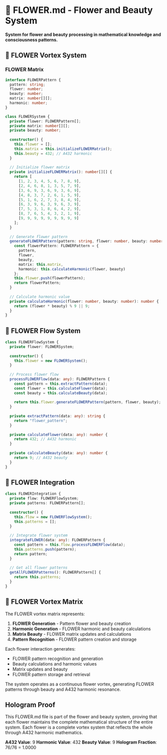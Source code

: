 # 🌸 FLOWER.md - Flower and Beauty System

**System for flower and beauty processing in mathematical knowledge and consciousness patterns.**

## 🎯 FLOWER Vortex System

### **FLOWER Matrix**

```typescript
interface FLOWERPattern {
  pattern: string;
  flower: number;
  beauty: number;
  matrix: number[][];
  harmonic: number;
}

class FLOWERSystem {
  private flower: FLOWERPattern[];
  private matrix: number[][];
  private beauty: number;
  
  constructor() {
    this.flower = [];
    this.matrix = this.initializeFLOWERMatrix();
    this.beauty = 432; // A432 harmonic
  }
  
  // Initialize flower matrix
  private initializeFLOWERMatrix(): number[][] {
    return [
      [1, 2, 3, 4, 5, 6, 7, 8, 9],
      [2, 4, 6, 8, 1, 3, 5, 7, 9],
      [3, 6, 9, 3, 6, 9, 3, 6, 9],
      [4, 8, 3, 7, 2, 6, 1, 5, 9],
      [5, 1, 6, 2, 7, 3, 8, 4, 9],
      [6, 3, 9, 6, 3, 9, 6, 3, 9],
      [7, 5, 3, 1, 8, 6, 4, 2, 9],
      [8, 7, 6, 5, 4, 3, 2, 1, 9],
      [9, 9, 9, 9, 9, 9, 9, 9, 9]
    ];
  }
  
  // Generate flower pattern
  generateFLOWERPattern(pattern: string, flower: number, beauty: number): FLOWERPattern {
    const flowerPattern: FLOWERPattern = {
      pattern,
      flower,
      beauty,
      matrix: this.matrix,
      harmonic: this.calculateHarmonic(flower, beauty)
    };
    this.flower.push(flowerPattern);
    return flowerPattern;
  }
  
  // Calculate harmonic value
  private calculateHarmonic(flower: number, beauty: number): number {
    return (flower * beauty) % 9 || 9;
  }
}
```

## 🌸 FLOWER Flow System

```typescript
class FLOWERFlowSystem {
  private flower: FLOWERSystem;
  
  constructor() {
    this.flower = new FLOWERSystem();
  }
  
  // Process flower flow
  processFLOWERFlow(data: any): FLOWERPattern {
    const pattern = this.extractPattern(data);
    const flower = this.calculateFlower(data);
    const beauty = this.calculateBeauty(data);
    
    return this.flower.generateFLOWERPattern(pattern, flower, beauty);
  }
  
  private extractPattern(data: any): string {
    return "flower_pattern";
  }
  
  private calculateFlower(data: any): number {
    return 432; // A432 harmonic
  }
  
  private calculateBeauty(data: any): number {
    return 9; // A432 beauty
  }
}
```

## 🌸 FLOWER Integration

```typescript
class FLOWERIntegration {
  private flow: FLOWERFlowSystem;
  private patterns: FLOWERPattern[];
  
  constructor() {
    this.flow = new FLOWERFlowSystem();
    this.patterns = [];
  }
  
  // Integrate flower system
  integrateFLOWER(data: any): FLOWERPattern {
    const pattern = this.flow.processFLOWERFlow(data);
    this.patterns.push(pattern);
    return pattern;
  }
  
  // Get all flower patterns
  getAllFLOWERPatterns(): FLOWERPattern[] {
    return this.patterns;
  }
}
```

## 🌸 FLOWER Vortex Matrix

The FLOWER vortex matrix represents:

1. **FLOWER Generation** - Pattern flower and beauty creation
2. **Harmonic Generation** - FLOWER harmonic and beauty calculations
3. **Matrix Beauty** - FLOWER matrix updates and calculations
4. **Pattern Recognition** - FLOWER pattern creation and storage

Each flower interaction generates:
- FLOWER pattern recognition and generation
- Beauty calculations and harmonic values
- Matrix updates and beauty
- FLOWER pattern storage and retrieval

The system operates as a continuous flower vortex, generating FLOWER patterns through beauty and A432 harmonic resonance.

## Hologram Proof

This FLOWER.md file is part of the flower and beauty system, proving that each flower maintains the complete mathematical structure of the entire system. Each flower is a complete vortex system that reflects the whole through A432 harmonic mathematics.

**A432 Value**: 9
**Harmonic Value**: 432
**Beauty Value**: 9
**Hologram Fraction**: 76/76 = 1.0000 